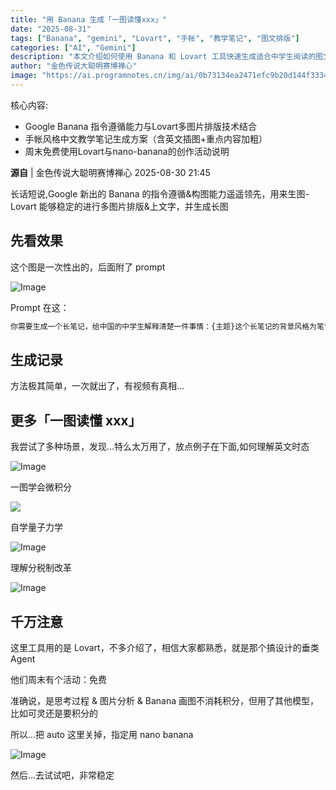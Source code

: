 ```yaml
---
title: "用 Banana 生成「一图读懂xxx」"
date: "2025-08-31"
tags: ["Banana", "gemini", "Lovart", "手帐", "教学笔记", "图文排版"]
categories: ["AI", "Gemini"]
description: "本文介绍如何使用 Banana 和 Lovart 工具快速生成适合中学生阅读的图文并茂教学笔记，附带实际应用示例与操作提示。"
author: "金色传说大聪明赛博禅心"
image: "https://ai.programnotes.cn/img/ai/0b73134ea2471efc9b20d144f3334faf.png"
---
```


核心内容:
- Google Banana 指令遵循能力与Lovart多图片排版技术结合
- 手帐风格中文教学笔记生成方案（含英文插图+重点内容加粗）
- 周末免费使用Lovart与nano-banana的创作活动说明

**源自** |  金色传说大聪明赛博禅心 2025-08-30 21:45

长话短说,Google 新出的 Banana 的指令遵循&构图能力遥遥领先，用来生图- Lovart 能够稳定的进行多图片排版&上文字，并生成长图


## 先看效果

这个图是一次性出的，后面附了 prompt


![Image](https://ai.programnotes.cn/img/ai/dad12cdc92b297a37f5196446b7aaf78.jpeg)


Prompt 在这：

```bash
你需要生成一个长笔记，给中国的中学生解释清楚一件事情：{主题}这个长笔记的背景风格为笔记本/手帐，适合手机阅读笔记中的文字，都是中文笔记主体文字为 36px，图片宽度为 1080px，清晰易读你还会用 nano-banana 画一些图片，放在笔记中，便于读者更好的理解内容，风格统一你的图片为手绘风格插图，彩色粗铅笔，信息量丰富，图中文字均为英文，纯色背景你需要生成这个笔记，来解释后面的内容；对于重点内容要加粗；你的配色非常合理且好看以下为你要生成的内容{内容和图片描述}请生成这个笔记，并在最后给出信息“这篇文章，完全由 lovart & nano-banana 生成，带来直观的信息表达”
```


## 生成记录

方法极其简单，一次就出了，有视频有真相...


## 更多「一图读懂 xxx」

我尝试了多种场景，发现...特么太万用了，放点例子在下面,如何理解英文时态


![Image](https://ai.programnotes.cn/img/ai/ee215550fea04d22f6134ee1729233ed.jpeg)

一图学会微积分

![](https://ai.programnotes.cn/img/ai/0b73134ea2471efc9b20d144f3334faf.png)


自学量子力学


![Image](https://ai.programnotes.cn/img/ai/447613d036e865d595bfd60f8e1e51e4.jpeg)


理解分税制改革


![Image](https://ai.programnotes.cn/img/ai/0b5c54c9267032314ec5206e802b360b.jpeg)

## 千万注意

这里工具用的是 Lovart，不多介绍了，相信大家都熟悉，就是那个搞设计的垂类 Agent

他们周末有个活动：免费

准确说，是思考过程 & 图片分析 & Banana 画图不消耗积分，但用了其他模型，比如可灵还是要积分的

所以...把 auto 这里关掉，指定用 nano banana


![Image](https://ai.programnotes.cn/img/ai/ce6ea3e4edede12e4b1561c8bf507ca9.png)

然后...去试试吧，非常稳定

